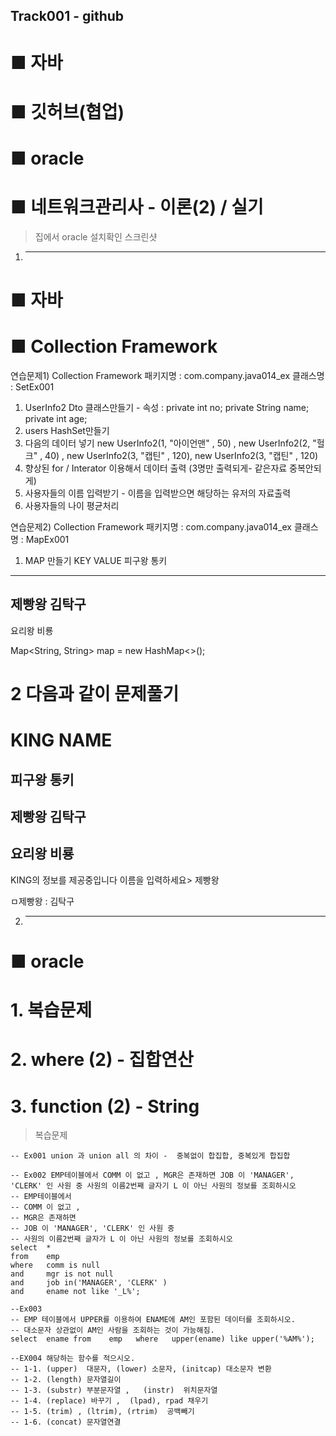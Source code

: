 ## Track001 -  github
 
# ■ 자바
# ■ 깃허브(협업)
# ■ oracle
# ■ 네트워크관리사 - 이론(2) / 실기

> 집에서 oracle 설치확인 스크린샷

1. --------------- 
# ■ 자바
# ■ Collection Framework

연습문제1)  Collection  Framework
패키지명 : com.company.java014_ex
클래스명 : SetEx001
1. UserInfo2    Dto 클래스만들기  - 속성 : private int no; private  String name; private  int age;
2. users   HashSet만들기
3. 다음의 데이터 넣기
   new UserInfo2(1, "아이언맨" , 50) , 
   new UserInfo2(2, "헐크" , 40) , 
   new UserInfo2(3, "캡틴" , 120), 
   new UserInfo2(3, "캡틴" , 120)
4. 향상된 for / Interator 이용해서 데이터 출력 (3명만 출력되게- 같은자료 중복안되게)
5. 사용자들의 이름 입력받기 - 이름을 입력받으면 해당하는  유저의 자료출력
6. 사용자들의 나이 평균처리



연습문제2)  Collection  Framework
패키지명 : com.company.java014_ex
클래스명 : MapEx001
1. MAP 만들기
KEY   VALUE
피구왕   통키
---------------------
제빵왕   김탁구
---------------------
요리왕   비룡

Map<String, String> map = new HashMap<>();

2 다음과 같이 문제풀기
==============================
KING   NAME
==============================
피구왕   통키
---------------------
제빵왕   김탁구
---------------------
요리왕   비룡
---------------------
KING의 정보를 제공중입니다
이름을 입력하세요> 제빵왕

ㅁ제빵왕 : 김탁구





2. ---------------
# ■ oracle
# 1. 복습문제
# 2. where    (2) - 집합연산
# 3. function (2) - String
  

> 복습문제
```
-- Ex001 union 과 union all 의 차이 -  중복없이 합집합, 중복있게 합집합

-- Ex002 EMP테이블에서 COMM 이 없고 , MGR은 존재하면 JOB 이 'MANAGER', 'CLERK' 인 사원 중 사원의 이름2번째 글자기 L 이 아닌 사원의 정보를 조회하시오
-- EMP테이블에서 
-- COMM 이 없고 , 
-- MGR은 존재하면 
-- JOB 이 'MANAGER', 'CLERK' 인 사원 중 
-- 사원의 이름2번째 글자가 L 이 아닌 사원의 정보를 조회하시오
select  *
from    emp
where   comm is null   
and     mgr is not null
and     job in('MANAGER', 'CLERK' )
and     ename not like '_L%';

--Ex003
-- EMP 테이블에서 UPPER를 이용하여 ENAME에 AM인 포함된 데이터를 조회하시오.
-- 대소문자 상관없이 AM인 사람을 조회하는 것이 가능해짐. 
select  ename from    emp   where   upper(ename) like upper('%AM%'); 

--EX004 해당하는 함수를 적으시오.
-- 1-1. (upper)  대문자, (lower) 소문자, (initcap) 대소문자 변환
-- 1-2. (length) 문자열길이
-- 1-3. (substr) 부분문자열 ,   (instr)  위치문자열
-- 1-4. (replace) 바꾸기 ,  (lpad), rpad 채우기
-- 1-5. (trim) , (ltrim), (rtrim)  공백빼기
-- 1-6. (concat) 문자열연결

